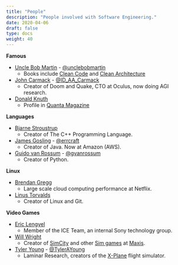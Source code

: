 ```yaml
---
title: "People"
description: "People involved with Software Engineering." 
date: 2020-04-06
draft: false
type: docs
weight: 40
---
```


**Famous**
* [Uncle Bob Martin](http://cleancoder.com/products) - [@unclebobmartin](https://twitter.com/unclebobmartin)
  * Books include [Clean Code](https://www.amazon.com/Clean-Code-Handbook-Software-Craftsmanship/dp/0132350882) and [Clean Architecture](https://www.amazon.com/Clean-Architecture-Craftsmans-Software-Structure/dp/0134494164)
* [John Carmack](https://en.wikipedia.org/wiki/John_Carmack) - [@ID_AA_Carmack](https://twitter.com/ID_AA_Carmack)
  * Creator of Doom and Quake, CTO at Oculus, now doing AGI research.
* [Donald Knuth](https://www-cs-faculty.stanford.edu/~knuth/)
  * Profile in [Quanta Magazine](https://www.quantamagazine.org/computer-scientist-donald-knuth-cant-stop-telling-stories-20200416/)

**Languages**
* [Bjarne Stroustrup](http://www.stroustrup.com/)
  * Creator of The C++ Programming Language.
* [James Gosling](http://nighthacks.com/jag/bio/index.html) - [@errcraft](https://twitter/errcraft)
  * Creator of Java. Now at Amazon (AWS).
* [Guido van Rossum](https://en.wikipedia.org/wiki/Guido_van_Rossum) - [@gvanrossum](https://twitter/gvanrossum)
  * Creator of Python.

**Linux**

* [Brendan Gregg](http://www.brendangregg.com/)
  * Large scale cloud computing performance at Netflix.
* [Linus Torvalds](https://en.wikipedia.org/wiki/Linus_Torvalds)
  * Creator of Linux and Git.

**Video Games**

* [Eric Lengyel](http://www.terathon.com/lengyel/)
  * Member of the ICE Team, an internal Sony technology group.
* [Will Wright](https://en.wikipedia.org/wiki/Will_Wright_(game_designer))
  * Creator of [SimCity](https://www.ea.com/games/simcity/simcity) and other [Sim games](https://www.ea.com/games/simcity) at [Maxis](https://www.ea.com/studios/maxis).
* [Tyler Young](https://tylerayoung.com/about/) - [@TylerAYoung](https://twitter.com/TylerAYoung)
  * Laminar Research, creators of the [X-Plane](https://www.x-plane.com/) flight simulator.
